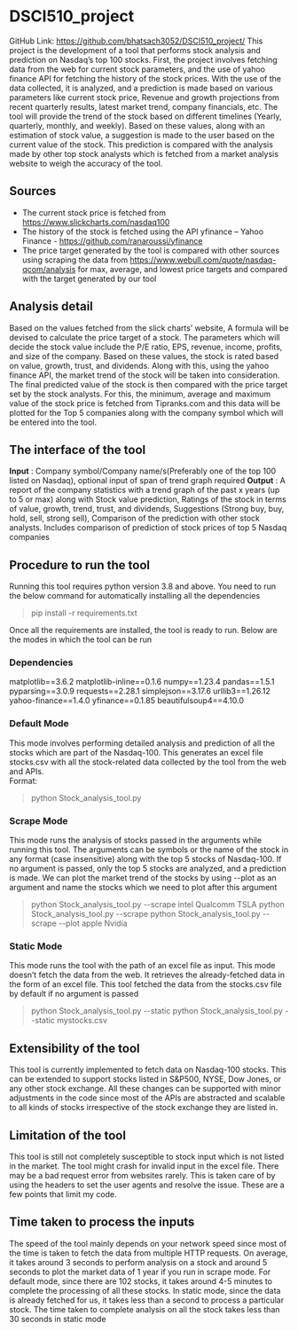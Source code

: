 # DSCI510_project

GitHub Link: https://github.com/bhatsach3052/DSCI510_project/ 
This project is the development of a tool that performs stock analysis and prediction on Nasdaq’s top 100 stocks. 
First, the project involves fetching data from the web for current stock parameters, and the use of yahoo finance API for fetching the history of the stock prices. With the use of the data collected, it is analyzed, and a prediction is made based on various parameters like current stock price, Revenue and growth projections from recent quarterly results, latest market trend, company financials, etc. The tool will provide the trend of the stock based on different timelines (Yearly, quarterly, monthly, and weekly). Based on these values, along with an estimation of stock value, a suggestion is made to the user based on the current value of the stock. This prediction is compared with the analysis made by other top stock analysts which is fetched from a market analysis website to weigh the accuracy of the tool.
## Sources
- The current stock price is fetched from https://www.slickcharts.com/nasdaq100
- The history of the stock is fetched using the API yfinance – Yahoo Finance - https://github.com/ranaroussi/yfinance
- The price target generated by the tool is compared with other sources using scraping the data from https://www.webull.com/quote/nasdaq-qcom/analysis for max, average, and lowest price targets and compared with the target generated by our tool
## Analysis detail
Based on the values fetched from the slick charts’ website, A formula will be devised to calculate the price target of a stock. The parameters which will decide the stock value include the P/E ratio, EPS, revenue, income, profits, and size of the company. Based on these values, the stock is rated based on value, growth, trust, and dividends. Along with this, using the yahoo finance API, the market trend of the stock will be taken into consideration. 
The final predicted value of the stock is then compared with the price target set by the stock analysts. For this, the minimum, average and maximum value of the stock price is fetched from Tipranks.com and this data will be plotted for the Top 5 companies along with the company symbol which will be entered into the tool. 
## The interface of the tool
**Input** : Company symbol/Company name/s(Preferably one of the top 100 listed on Nasdaq), optional input of span of trend graph required
**Output** : A report of the company statistics with a trend graph of the past x years (up to 5 or max) along with Stock value prediction, Ratings of the stock in terms of value, growth, trend, trust, and dividends, Suggestions (Strong buy, buy, hold, sell, strong sell), Comparison of the prediction with other stock analysts. Includes comparison of prediction of stock prices of top 5 Nasdaq companies
## Procedure to run the tool
Running this tool requires python version 3.8 and above. You need to run the below command for automatically installing all the dependencies
> pip install -r requirements.txt

Once all the requirements are installed, the tool is ready to run. Below are the modes in which the tool can be run
### Dependencies
matplotlib==3.6.2
matplotlib-inline==0.1.6
numpy==1.23.4
pandas==1.5.1
pyparsing==3.0.9
requests==2.28.1
simplejson==3.17.6
urllib3==1.26.12
yahoo-finance==1.4.0
yfinance==0.1.85
beautifulsoup4==4.10.0


### Default Mode
This mode involves performing detailed analysis and prediction of all the stocks which are part of the Nasdaq-100. This generates an excel file stocks.csv with all the stock-related data collected by the tool from the web and APIs.  
Format:
> python Stock_analysis_tool.py

### Scrape Mode
This mode runs the analysis of stocks passed in the arguments while running this tool. The arguments can be symbols or the name of the stock in any format (case insensitive) along with the top 5 stocks of Nasdaq-100. If no argument is passed, only the top 5 stocks are analyzed, and a prediction is made. We can plot the market trend of the stocks by using --plot as an argument and name the stocks which we need to plot after this argument
> python Stock_analysis_tool.py --scrape intel Qualcomm TSLA
> python Stock_analysis_tool.py --scrape
> python Stock_analysis_tool.py --scrape --plot apple Nvidia

### Static Mode
This mode runs the tool with the path of an excel file as input. This mode doesn’t fetch the data from the web. It retrieves the already-fetched data in the form of an excel file. This tool fetched the data from the stocks.csv file by default if no argument is passed
> python Stock_analysis_tool.py --static 
> python Stock_analysis_tool.py --static mystocks.csv

## Extensibility of the tool
This tool is currently implemented to fetch data on Nasdaq-100 stocks. This can be extended to support stocks listed in  S&P500, NYSE, Dow Jones, or any other stock exchange. All these changes can be supported with minor adjustments in the code since most of the APIs are abstracted and scalable to all kinds of stocks irrespective of the stock exchange they are listed in.

## Limitation of the tool
This tool is still not completely susceptible to stock input which is not listed in the market.  The tool might crash for invalid input in the excel file. There may be a bad request error from websites rarely. This is taken care of by using the headers to set the user agents and resolve the issue. These are a few points that limit my code.
## Time taken to process the inputs
The speed of the tool mainly depends on your network speed since most of the time is taken to fetch the data from multiple HTTP requests. On average, it takes around 3 seconds to perform analysis on a stock and around 5 seconds to plot the market data of 1 year if you run in scrape mode. For default mode, since there are 102 stocks, it takes around 4-5 minutes to complete the processing of all these stocks. In static mode, since the data is already fetched for us, it takes less than a second to process a particular stock. The time taken to complete analysis on all the stock takes less than 30 seconds in static mode

